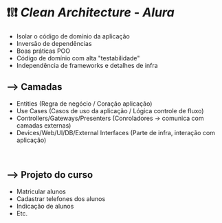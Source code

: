# ❗❕❗ _Clean Architecture_ - _Alura_
* Isolar o código de domínio da aplicação
* Inversão de dependências
* Boas práticas POO
* Código de domínio com alta "testabilidade"
* Independência de frameworks e detalhes de infra

## --> Camadas

* Entities (Regra de negócio / Coração aplicação)
* Use Cases (Casos de uso da aplicação / Lógica controle de fluxo)
* Controllers/Gateways/Presenters (Conroladores -> comunica com camadas externas)
* Devices/Web/UI/DB/External Interfaces (Parte de infra, interação com aplicação)
<br>


## --> Projeto do curso

* Matricular alunos
* Cadastrar telefones dos alunos
* Indicação de alunos
* Etc.